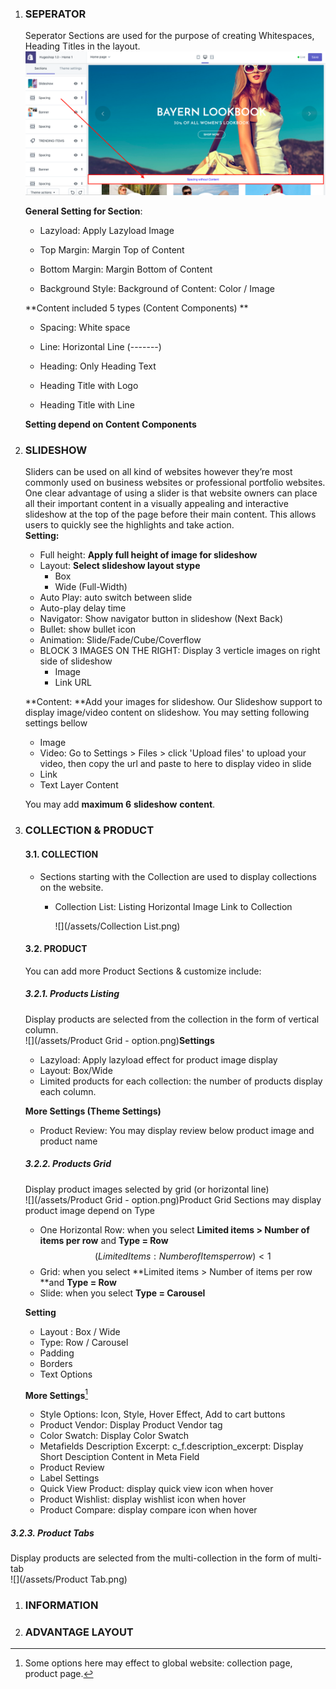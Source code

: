 1. ### SEPERATOR

   Seperator Sections are used for the purpose of creating Whitespaces, Heading Titles in the layout.![](/assets/spacing.png)

   **General Setting for Section**:

   * Lazyload: Apply Lazyload Image

   * Top Margin: Margin Top of Content

   * Bottom Margin: Margin Bottom of Content

   * Background Style: Background of Content: Color / Image

   **Content included 5 types \(Content Components\)  **

   * Spacing: White space

   * Line: Horizontal Line \(-------\)

   * Heading: Only Heading Text

   * Heading Title with Logo

   * Heading Title with Line

   **Setting depend on Content Components**

2. ### SLIDESHOW

   Sliders can be used on all kind of websites however they’re most commonly used on business websites or professional portfolio websites. One clear advantage of using a slider is that website owners can place all their important content in a visually appealing and interactive slideshow at the top of the page before their main content. This allows users to quickly see the highlights and take action.  
   **Setting:**

   * Full height: **Apply full height of image for slideshow**  
   * Layout: **Select slideshow layout stype**  
     * Box   
     * Wide \(Full-Width\)
   * Auto Play: auto switch between slide
   * Auto-play delay time
   * Navigator: Show navigator button in slideshow \(Next Back\)
   * Bullet: show bullet icon
   * Animation: Slide/Fade/Cube/Coverflow
   * BLOCK 3 IMAGES ON THE RIGHT: Display 3 verticle images on right side of slideshow
     * Image
     * Link URL

   **Content: **Add your images for slideshow. Our Slideshow support to display image/video content on slideshow. You may setting following settings bellow

   * Image  
   * Video: Go to Settings &gt; Files &gt; click 'Upload files' to upload your video, then copy the url and paste to here to display video in slide
   * Link
   * Text Layer Content

   You may add **maximum 6** **slideshow** **content**.

3. ### COLLECTION & PRODUCT

   #### 3.1. COLLECTION

   * Sections starting with the Collection are used to display collections on the website.

     * Collection List: Listing Horizontal Image Link to Collection

       ![](/assets/Collection List.png)

   #### 3.2. PRODUCT

   You can add more Product Sections & customize include:

   ##### 3.2.1. Products Listing

   Display products are selected from the collection in the form of vertical column.  
   ![](/assets/Product Grid - option.png)**Settings**

   * Lazyload: Apply lazyload effect for product image display
   * Layout: Box/Wide
   * Limited products for each collection: the number of products display each column.

   **More Settings \(Theme Settings\)**

   * Product Review: You may display review below product image and product name

   ##### 3.2.2. Products Grid

   Display product images selected by grid \(or horizontal line\)  
   ![](/assets/Product Grid - option.png)Product Grid Sections may display product image depend on Type

   * One Horizontal Row:  when you select  **Limited items &gt; Number of items per row** and **Type = Row**  
     $$(Limited Items : Number of Items per row) <1$$
   * Grid: when you select **Limited items &gt; Number of items per row **and **Type = Row**
   * Slide: when you select **Type = Carousel**

   **Setting**

   * Layout : Box / Wide
   * Type: Row / Carousel
   * Padding
   * Borders
   * Text Options

   **More Settings**[^1]

   * Style Options: Icon, Style, Hover Effect, Add to cart buttons
   * Product Vendor: Display Product Vendor tag
   * Color Swatch: Display Color Swatch
   * Metafields Description Excerpt: c\_f.description\_excerpt: Display Short Desciption Content in Meta Field
   * Product Review
   * Label Settings
   * Quick View Product: display quick view icon when hover
   * Product Wishlist: display wishlist icon when hover
   * Product Compare: display compare icon when hover

##### 3.2.3. Product Tabs

Display products are selected from the multi-collection in the form of multi-tab  
   ![](/assets/Product Tab.png)

1. ### INFORMATION
2. ### ADVANTAGE LAYOUT



[^1]: Some options here may effect to global website: collection page, product page.

